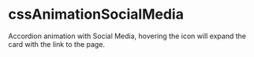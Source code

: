 # cssAnimationSocialMedia
Accordion animation with Social Media, hovering the icon will expand the card with the link to the page.

